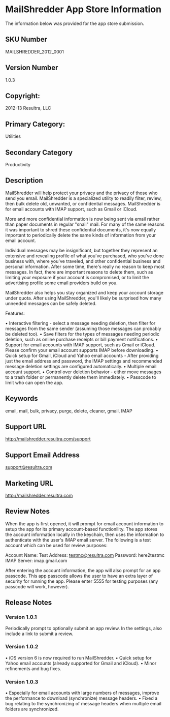 # MailShredder App Store Information

The information below was provided for the app store submission.


## SKU Number

MAILSHREDDER_2012_0001

## Version Number

1.0.3

## Copyright:

2012-13 Resultra, LLC

## Primary Category: 

Utilities

## Secondary Category

Productivity

## Description

MailShredder will help protect your privacy and the privacy of those who send you email. MailShredder is a specialized utility to readily filter, review, then bulk delete old, unwanted, or confidential messages. MailShredder is for email accounts with IMAP support, such as Gmail or iCloud. 

More and more confidential information is now being sent via email rather than paper documents in regular "snail" mail. For many of the same reasons it was important to shred these confidential documents, it's now equally important to periodically delete the same kinds of information from your email account.

Individual messages may be insignificant, but together they represent an extensive and revealing profile of what you've purchased, who you've done business with, where you've traveled, and other confidential business and personal information. After some time, there's really no reason to keep most messages. In fact, there are important reasons to delete them, such as limiting your exposure if your account is compromised, or to limit the advertising profile some email providers build on you.

MailShredder also helps you stay organized and keep your account storage under quota. After using MailShredder, you'll likely be surprised how many unneeded messages can be safely deleted.

Features: 

• Interactive filtering - select a message needing deletion, then filter for messages from the same sender (assuming those messages can probably be deleted too).
• Save filters for the types of messages needing periodic deletion, such as online purchase receipts or bill payment notifications.
• Support for email accounts with IMAP support, such as Gmail or iCloud. Please confirm your email account supports IMAP before downloading.
• Quick setup for Gmail, iCloud and Yahoo email accounts -  After providing just the email address and password, the IMAP settings and recommended message deletion settings are configured automatically.
• Multiple email account support.
• Control over deletion behavior - either move messages to a trash folder or permanently delete them immediately.
• Passcode to limit who can open the app.

## Keywords

email, mail, bulk, privacy, purge, delete, cleaner, gmail, IMAP

## Support URL

http://mailshredder.resultra.com/support

## Support Email Address

support@resultra.com

## Marketing URL

http://mailshredder.resultra.com

## Review Notes

When the app is first opened, it will prompt for email account information to setup the app for its primary account-based functionility. The app stores the account information locally in the keychain, then uses the information to authenticate with the user's IMAP email server. The following is a test account which can be used for review purposes: 

Account Name: Test
Address: testmc@resultra.com
Password: here2testmc
IMAP Server: imap.gmail.com

After entering the account information, the app will also prompt for an app passcode. This app passcode allows the user to have an extra  layer of security for running the app. Please enter 5555 for testing purposes (any passcode will work, however).

## Release Notes

### Version 1.0.1

Periodically prompt to optionally submit an app review. In the settings, also include a link to submit a review.

### Version 1.0.2

• iOS version 6 is now required to run MailShredder.
• Quick setup for Yahoo email accounts (already supported for Gmail and iCloud).
• Minor refinements and bug fixes.

### Version 1.0.3

• Especially for email accounts with large numbers of messages, improve the performance to download (synchronize) message headers.
• Fixed a bug relating to the synchronizing of message headers when multiple email folders are synchronized.
